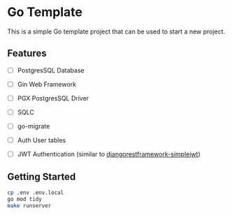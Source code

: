# Go Template

This is a simple Go template project that can be used to start a new project.

## Features

- [ ] PostgresSQL Database
- [ ] Gin Web Framework
- [ ] PGX PostgresSQL Driver
- [ ] SQLC
- [ ] go-migrate
- [ ] Auth User tables
- [ ] JWT Authentication (similar to [djangorestframework-simplejwt](https://github.com/jazzband/djangorestframework-simplejwt))


## Getting Started
```bash
cp .env .env.local
go mod tidy
make runserver
```
